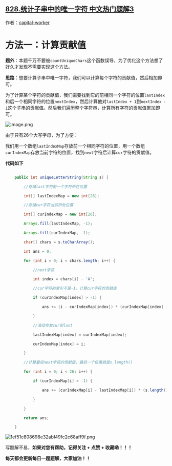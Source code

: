 ## [828.统计子串中的唯一字符 中文热门题解3](https://leetcode.cn/problems/count-unique-characters-of-all-substrings-of-a-given-string/solutions/100000/tong-ji-zi-chuan-zhong-de-wei-yi-zi-fu-b-ajio)

作者：[capital-worker](https://leetcode.cn/u/capital-worker)
# 方法一：计算贡献值
**题外**：本题千万不要被`countUniqueChars`这个函数误导，为了优化这个方法想了好久才发现不需要实现这个方法。
**思路**：想要计算子串中唯一字符，我们可以计算每个字符的贡献值，然后相加即可。
为了计算某个字符的贡献值，我们需要找到它的前相同一个字符的位置`lastIndex`和后一个相同字符的位置`nextIndex`，然后计算他对`lastIndex + 1`到`nextIndex - 1`这个子串的贡献值。然后我们遍历整个字符串，计算所有字符的贡献值累加即可。
![image.png](https://pic.leetcode-cn.com/1662423278-vxbQRE-image.png)
由于只有26个大写字母，为了方便：
我们用一个数组`lastIndexMap`存放前一个相同字符的位置，用一个数组`curIndexMap`存放当前字符的位置，找到`next`字符后计算`cur`字符的贡献值。
**代码如下**
```java
    public int uniqueLetterString(String s) {
        //存储last字符前一个字符所在位置
        int[] lastIndexMap = new int[26];
        //存储cur字符当前所处位置
        int[] curIndexMap = new int[26];
        Arrays.fill(lastIndexMap, -1);
        Arrays.fill(curIndexMap, -1);
        char[] chars = s.toCharArray();
        int ans = 0;
        for (int i = 0; i < chars.length; i++) {
            //next字符
            int index = chars[i] - 'A';
            //cur字符的索引不是-1，计算cur字符的贡献值
            if (curIndexMap[index] > -1) {
                ans += (i - curIndexMap[index]) * (curIndexMap[index] - lastIndexMap[index]);
            }
            //滚动存放cur和last
            lastIndexMap[index] = curIndexMap[index];
            curIndexMap[index] = i;
        }
        //计算最后next字符的贡献值，最后一个位置就是s.length()
        for (int i = 0; i < 26; i++) {
            if (curIndexMap[i] > -1) {
                ans += (curIndexMap[i] - lastIndexMap[i]) * (s.length() - curIndexMap[i]);
            }
        }
        return ans;
    }
```
![1ef51c808698e32abf49fc2c68aff9f.png](https://pic.leetcode-cn.com/1662423778-PsUPXf-1ef51c808698e32abf49fc2c68aff9f.png)
写题解不易，**如果对您有帮助，记得关注 + 点赞 + 收藏呦！！！**
**每天都会更新每日一题题解，大家加油！！**

